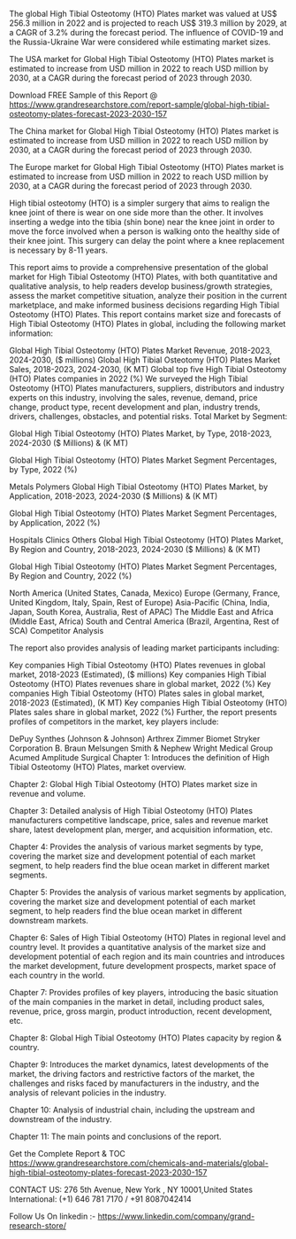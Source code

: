 
The global High Tibial Osteotomy (HTO) Plates market was valued at US$ 256.3 million in 2022 and is projected to reach US$ 319.3 million by 2029, at a CAGR of 3.2% during the forecast period. The influence of COVID-19 and the Russia-Ukraine War were considered while estimating market sizes.

The USA market for Global High Tibial Osteotomy (HTO) Plates market is estimated to increase from USD million in 2022 to reach USD million by 2030, at a CAGR during the forecast period of 2023 through 2030.

Download FREE Sample of this Report @ https://www.grandresearchstore.com/report-sample/global-high-tibial-osteotomy-plates-forecast-2023-2030-157

The China market for Global High Tibial Osteotomy (HTO) Plates market is estimated to increase from USD million in 2022 to reach USD million by 2030, at a CAGR during the forecast period of 2023 through 2030.

The Europe market for Global High Tibial Osteotomy (HTO) Plates market is estimated to increase from USD million in 2022 to reach USD million by 2030, at a CAGR during the forecast period of 2023 through 2030.

High tibial osteotomy (HTO) is a simpler surgery that aims to realign the knee joint of there is wear on one side more than the other. It involves inserting a wedge into the tibia (shin bone) near the knee joint in order to move the force involved when a person is walking onto the healthy side of their knee joint. This surgery can delay the point where a knee replacement is necessary by 8-11 years.

This report aims to provide a comprehensive presentation of the global market for High Tibial Osteotomy (HTO) Plates, with both quantitative and qualitative analysis, to help readers develop business/growth strategies, assess the market competitive situation, analyze their position in the current marketplace, and make informed business decisions regarding High Tibial Osteotomy (HTO) Plates. This report contains market size and forecasts of High Tibial Osteotomy (HTO) Plates in global, including the following market information:

Global High Tibial Osteotomy (HTO) Plates Market Revenue, 2018-2023, 2024-2030, ($ millions)
Global High Tibial Osteotomy (HTO) Plates Market Sales, 2018-2023, 2024-2030, (K MT)
Global top five High Tibial Osteotomy (HTO) Plates companies in 2022 (%)
We surveyed the High Tibial Osteotomy (HTO) Plates manufacturers, suppliers, distributors and industry experts on this industry, involving the sales, revenue, demand, price change, product type, recent development and plan, industry trends, drivers, challenges, obstacles, and potential risks. Total Market by Segment:

Global High Tibial Osteotomy (HTO) Plates Market, by Type, 2018-2023, 2024-2030 ($ Millions) & (K MT)

Global High Tibial Osteotomy (HTO) Plates Market Segment Percentages, by Type, 2022 (%)

Metals
Polymers
Global High Tibial Osteotomy (HTO) Plates Market, by Application, 2018-2023, 2024-2030 ($ Millions) & (K MT)

Global High Tibial Osteotomy (HTO) Plates Market Segment Percentages, by Application, 2022 (%)

Hospitals
Clinics
Others
Global High Tibial Osteotomy (HTO) Plates Market, By Region and Country, 2018-2023, 2024-2030 ($ Millions) & (K MT)

Global High Tibial Osteotomy (HTO) Plates Market Segment Percentages, By Region and Country, 2022 (%)

North America (United States, Canada, Mexico)
Europe (Germany, France, United Kingdom, Italy, Spain, Rest of Europe)
Asia-Pacific (China, India, Japan, South Korea, Australia, Rest of APAC)
The Middle East and Africa (Middle East, Africa)
South and Central America (Brazil, Argentina, Rest of SCA)
Competitor Analysis

The report also provides analysis of leading market participants including:

Key companies High Tibial Osteotomy (HTO) Plates revenues in global market, 2018-2023 (Estimated), ($ millions)
Key companies High Tibial Osteotomy (HTO) Plates revenues share in global market, 2022 (%)
Key companies High Tibial Osteotomy (HTO) Plates sales in global market, 2018-2023 (Estimated), (K MT)
Key companies High Tibial Osteotomy (HTO) Plates sales share in global market, 2022 (%)
Further, the report presents profiles of competitors in the market, key players include:

DePuy Synthes (Johnson & Johnson)
Arthrex
Zimmer Biomet
Stryker Corporation
B. Braun Melsungen
Smith & Nephew
Wright Medical Group
Acumed
Amplitude Surgical
Chapter 1: Introduces the definition of High Tibial Osteotomy (HTO) Plates, market overview.

Chapter 2: Global High Tibial Osteotomy (HTO) Plates market size in revenue and volume.

Chapter 3: Detailed analysis of High Tibial Osteotomy (HTO) Plates manufacturers competitive landscape, price, sales and revenue market share, latest development plan, merger, and acquisition information, etc.

Chapter 4: Provides the analysis of various market segments by type, covering the market size and development potential of each market segment, to help readers find the blue ocean market in different market segments.

Chapter 5: Provides the analysis of various market segments by application, covering the market size and development potential of each market segment, to help readers find the blue ocean market in different downstream markets.

Chapter 6: Sales of High Tibial Osteotomy (HTO) Plates in regional level and country level. It provides a quantitative analysis of the market size and development potential of each region and its main countries and introduces the market development, future development prospects, market space of each country in the world.

Chapter 7: Provides profiles of key players, introducing the basic situation of the main companies in the market in detail, including product sales, revenue, price, gross margin, product introduction, recent development, etc.

Chapter 8: Global High Tibial Osteotomy (HTO) Plates capacity by region & country.

Chapter 9: Introduces the market dynamics, latest developments of the market, the driving factors and restrictive factors of the market, the challenges and risks faced by manufacturers in the industry, and the analysis of relevant policies in the industry.

Chapter 10: Analysis of industrial chain, including the upstream and downstream of the industry.

Chapter 11: The main points and conclusions of the report.

Get the Complete Report & TOC https://www.grandresearchstore.com/chemicals-and-materials/global-high-tibial-osteotomy-plates-forecast-2023-2030-157

CONTACT US:
276 5th Avenue, New York , NY 10001,United States
International: (+1) 646 781 7170 / +91 8087042414

Follow Us On linkedin :- https://www.linkedin.com/company/grand-research-store/
